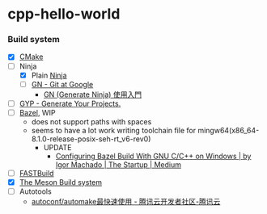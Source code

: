 cpp-hello-world
===============
### Build system
- [x] [CMake](https://cmake.org/download/)
- [ ] Ninja
  - [x] Plain [Ninja](https://github.com/ninja-build/ninja)
  - [ ] [GN - Git at Google](https://gn.googlesource.com/gn/)
    - [GN (Generate Ninja) 使用入門](https://blog.simplypatrick.com/posts/2016/01-23-gn/)
- [ ] [GYP - Generate Your Projects.](https://gyp.gsrc.io/)
- [ ] [Bazel](https://bazel.build/), WIP
  - does not support paths with spaces
  - seems to have a lot work writing toolchain file for mingw64(x86_64-8.1.0-release-posix-seh-rt_v6-rev0)
    - UPDATE
      - [Configuring Bazel Build With GNU C/C++ on Windows | by Igor Machado | The Startup | Medium](https://medium.com/swlh/configuring-bazel-build-with-gnu-c-c-on-windows-e27b2c66bed6)
- [ ] [FASTBuild](https://www.fastbuild.org/docs/home.html)
- [x] [The Meson Build system](https://mesonbuild.com/)
- [ ] Autotools
  - [autoconf/automake最快速使用 - 腾讯云开发者社区-腾讯云](https://cloud.tencent.com/developer/article/1407468)
